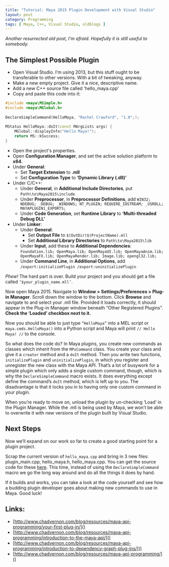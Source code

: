 ```yaml
---
title: "Tutorial: Maya 2015 Plugin Development with Visual Studio"
layout: post
category: Programming
tags: [ Maya, C++, Visual Studio, oldblogs ]
---
```


*Another resurrected old post, I'm afraid. Hopefully it is still useful to somebody.*

<!--more-->

## The Simplest Possible Plugin

* Open Visual Studio. I’m using 2013, but this stuff ought to be transferable to other versions. With a bit of tweaking, anyway.
* Make a new empty project. Give it a nice, descriptive name.
* Add a new C++ source file called ‘hello_maya.cpp’
* Copy and paste this code into it: 

```cpp
#include <maya\MSimple.h>
#include <maya\MGlobal.h>
 
DeclareSimpleCommand(HelloMaya, "Rachel Crawford", "1.0";);
 
MStatus HelloMaya::doIt(const MArgList& args) {
    MGlobal::displayInfo("Hello Maya!");
    return MS::kSuccess;
}
```

* Open the project's properties.
* Open **Configuration Manager**, and set the active solution platform to **x64**.
* Under **General**:
    * Set **Target Extension** to **.mll**
    * Set **Configuration Type** to **‘Dynamic Library (.dll)’**
* Under C/C++:
    * Under **General**, in **Additional Include Directories**, put `Path\to\Maya2015\include`
    * Under **Preprocessor**, in **Preprocessor Definitions**, add `WIN32; NDEBUG; _DEBUG; _WINDOWS; NT_PLUGIN; REQUIRE_IOSTREAM; _USRDLL; MAYAPLUGIN1_EXPORTS;`
    * Under **Code Generation**, set **Runtime Library** to **‘Multi-threaded Debug DLL’**
* Under **Linker**:
    * Under **General**:
        * Set **Output File** to `$(OutDir)$(ProjectName).mll`
        * Set **Additional Library Directories** to `Path\to\Maya2015\lib`
    * Under **Input**, add these to **Additional Dependencies**: `Foundation.lib; OpenMaya.lib; OpenMayaUI.lib; OpenMayaAnim.lib; OpenMayaFX.lib; OpenMayaRender.lib; Image.lib; opengl32.lib;`
    * Under **Command Line**, in **Additional Options**, add `/export:initializePlugin /export:uninitializePlugin`

*Phew!* The hard part is over. Build your project and you should get a file called `‘$your_plugin_name.mll’`.

Now open Maya 2015. Navigate to **Window > Settings/Preferences > Plug-in Manager**. Scroll down the window to the bottom. Click **Browse** and navigate to and select your .mll file. Provided it loads correctly, it should appear in the Plug-in Manager window beneath “Other Registered Plugins”. **Check the ‘Loaded’ checkbox next to it.**

Now you should be able to just type `“HelloMaya”` into a MEL script or `maya.cmds.HelloMaya()` into a Python script and Maya will print `// Hello Maya! //` to the console.

So what does the code do? In Maya plugins, you create new commands as classes which inherit from the `MPxCommand` class. You create your class and give it a `creator` method and a `doIt` method. Then you write two functions, `initializePlugin` and `uninitializePlugin`, in which you register and unregister the new class with the Maya API. That’s a lot of busywork for a simple plugin which only adds a single custom command, though, which is why the `DeclareSimpleCommand` macro exists. It does everything except define the command’s `doIt` method, which is left up to you. The disadvantage is that it locks you in to having only one custom command in your plugin.

When you’re ready to move on, unload the plugin by un-checking ‘Load’ in the Plugin Manager. While the .mll is being used by Maya, we won’t be able to overwrite it with new versions of the plugin built by Visual Studio.

## Next Steps

Now we’ll expand on our work so far to create a good starting point for a plugin project.

Scrap the current version of `hello_maya.cpp` and bring in 3 new files: plugin_main.cpp, hello_maya.h, hello_maya.cpp. You can get the source code for these [here](https://bitbucket.org/snippets/r_crawford/b6nn). This time, instead of using the `DeclareSimpleCommand` macro we go the long way around and do all the things it does by hand.

If it builds and works, you can take a look at the code yourself and see how a budding plugin developer goes about making new commands to use in Maya. Good luck!

## Links:

- [http://www.chadvernon.com/blog/resources/maya-api-programming/your-first-plug-in/]()
- [http://www.chadvernon.com/blog/resources/maya-api-programming/introduction-to-the-maya-api/]()
- [http://www.chadvernon.com/blog/resources/maya-api-programming/introduction-to-dependency-graph-plug-ins/]()
- [http://www.chadvernon.com/blog/resources/maya-api-programming/]()